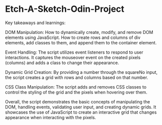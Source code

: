 # Etch-A-Sketch-Odin-Project

Key takeaways and learnings:

DOM Manipulation: How to dynamically create, modify, and remove DOM elements using JavaScript. How to create rows and columns of div elements, add classes to them, and append them to the container element.

Event Handling: The script utilizes event listeners to respond to user interactions. It captures the mouseover event on the created pixels (columns) and adds a class to change their appearance.

Dynamic Grid Creation: By providing a number through the squareNo input, the script creates a grid with rows and columns based on that number.

CSS Class Manipulation: The script adds and removes CSS classes to control the styling of the grid and the pixels when hovering over them.

Overall, the script demonstrates the basic concepts of manipulating the DOM, handling events, validating user input, and creating dynamic grids. 
It showcases the use of JavaScript to create an interactive grid that changes appearance when interacting with the pixels.